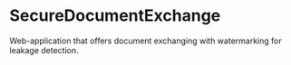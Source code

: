 # SecureDocumentExchange
Web-application that offers document exchanging with watermarking for leakage detection.
